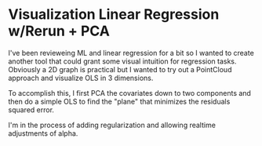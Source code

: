 # Visualization Linear Regression w/Rerun + PCA


I've been revieweing ML and linear regression for a bit so I wanted to create another tool that could grant some visual intuition for regression tasks. Obviously a 2D graph is practical but I wanted to try out a PointCloud approach and visualize OLS in 3 dimensions.

To accomplish this, I first PCA the covariates down to two components and then do a simple OLS to find the "plane" that minimizes the residuals squared error.

I'm in the process of adding regularization and allowing realtime adjustments of alpha.

